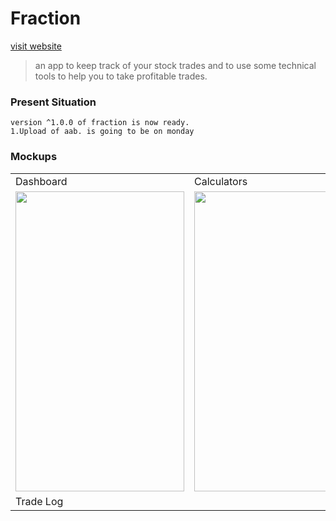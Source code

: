 # Fraction 
[visit website](https://shimronalakkal.github.io/fraction_web/)
> an app to keep track of your stock trades and to use some technical tools to help you to take profitable trades.

### Present Situation
```
version ^1.0.0 of fraction is now ready.
1.Upload of aab. is going to be on monday
```
### Mockups
<table>
  <tr>
    <td>Dashboard</td>
     <td>Calculators</td>
     <td>Edit</td>
    
  </tr>
  <tr>
    <td><img src="https://github.com/ShimronAlakkal/tradebook/blob/main/mockups/awesome.png" width=270 height=480></td>
    <td><img src="https://github.com/ShimronAlakkal/tradebook/blob/main/mockups/mockup.png" width=270 height=480></td>
   <td><img src="https://github.com/ShimronAlakkal/tradebook/blob/main/mockups/dark-iphone-mockup.png" width=270 height=480></td>
  </tr>
  <td>Trade Log</td>
  
 </table>



